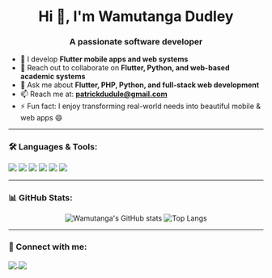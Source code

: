 <h1 align="center">Hi 👋, I'm Wamutanga Dudley</h1>
<h3 align="center">A passionate software developer</h3>

- 🔭 I develop **Flutter mobile apps and web systems**
- 👯 Reach out to collaborate on **Flutter, Python, and web-based academic systems**
- 💬 Ask me about **Flutter, PHP, Python, and full-stack web development**
- 📫 Reach me at: **patrickdudule@gmail.com**
- ⚡ Fun fact: I enjoy transforming real-world needs into beautiful mobile & web apps 😄

---

### 🛠️ Languages & Tools:
<p align="left">
  <img src="https://img.shields.io/badge/Dart-0175C2?style=for-the-badge&logo=dart&logoColor=white"/>
  <img src="https://img.shields.io/badge/Flutter-02569B?style=for-the-badge&logo=flutter&logoColor=white"/>
  <img src="https://img.shields.io/badge/Python-3776AB?style=for-the-badge&logo=python&logoColor=white"/>
  <img src="https://img.shields.io/badge/PHP-777BB4?style=for-the-badge&logo=php&logoColor=white"/>
  <img src="https://img.shields.io/badge/HTML5-e34c26?style=for-the-badge&logo=html5&logoColor=white"/>
  <img src="https://img.shields.io/badge/CSS3-264de4?style=for-the-badge&logo=css3&logoColor=white"/>
</p>

---

### 📊 GitHub Stats:
<p align="center">
  <img src="https://github-readme-stats.vercel.app/api?username=dudleywamutanga&show_icons=true&theme=github_dark" alt="Wamutanga's GitHub stats"/>
  <img src="https://github-readme-stats.vercel.app/api/top-langs/?username=dudleywamutanga&layout=compact&theme=github_dark" alt="Top Langs"/>
</p>

---

### 🔗 Connect with me:
<p align="left">
  <a href="https://linkedin.com/in/wamutangadudley" target="blank">
    <img align="center" src="https://img.shields.io/badge/LinkedIn-blue?style=for-the-badge&logo=linkedin&logoColor=white" />
  </a>
  <a href="mailto:patrickdudule.com">
    <img align="center" src="https://img.shields.io/badge/Email-D14836?style=for-the-badge&logo=gmail&logoColor=white" />
  </a>
</p>
